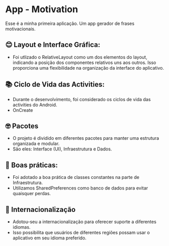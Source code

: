 # App - Motivation

Esse é a minha primeira aplicação. Um app gerador de frases motivacionais. 

## 😊 Layout e Interface Gráfica:
- Foi utlizado o RelativeLayout como um dos elementos do layout, indicando a posição dos componentes relativos uns aos outros. Isso proporciona uma flexibilidade na organização da interface do aplicativo.

## 📚 Ciclo de Vida das Activities:
- Durante o desenvolvimento, foi considerado os ciclos de vida das activities do Android.
- OnCreate

## 🤓 Pacotes
- O projeto é dividido em diferentes pacotes para manter uma estrutura organizada e modular. 
- São eles: Interface (UI), Infraestrutura e Dados. 

## 💯 Boas práticas:
- Foi adotado a boa prática de classes constantes na parte de Infraestrutura.
- Utilizamos SharedPreferences como banco de dados para evitar quaisquer perdas. 

## 💭 Internacionalização
- Adotou-seu a internacionalização para oferecer suporte a diferentes idiomas.
- Isso possibilita que usuários de diferentes regiões possam usar o aplicativo em seu idioma preferido.
